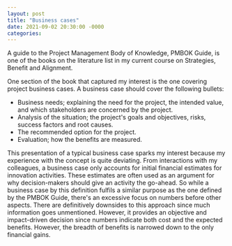 ```yaml
---
layout: post
title: "Business cases"
date: 2021-09-02 20:30:00 -0000
categories:
---
```

A guide to the Project Management Body of Knowledge, PMBOK Guide, is one of the books on the literature list in my current course on Strategies, Benefit and Alignment. 

One section of the book that captured my interest is the one covering project business cases. A business case should cover the following bullets: 
- Business needs; explaining the need for the project, the intended value, and which stakeholders are concerned by the project. 
- Analysis of the situation; the project's goals and objectives, risks, success factors and root causes.
- The recommended option for the project. 
- Evaluation; how the benefits are measured.

This presentation of a typical business case sparks my interest because my experience with the concept is quite deviating. From interactions with my colleagues, a business case only accounts for initial financial estimates for innovation activities. These estimates are often used as an argument for why decision-makers should give an activity the go-ahead. So while a business case by this definition fulfils a similar purpose as the one defined by the PMBOK Guide, there's an excessive focus on numbers before other aspects. There are definitively downsides to this approach since much information goes unmentioned. However, it provides an objective and impact-driven decision since numbers indicate both cost and the expected benefits. However, the breadth of benefits is narrowed down to the only financial gains.
